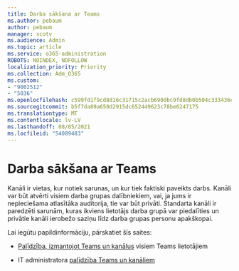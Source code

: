 ```yaml
---
title: Darba sākšana ar Teams
ms.author: pebaum
author: pebaum
manager: scotv
ms.audience: Admin
ms.topic: article
ms.service: o365-administration
ROBOTS: NOINDEX, NOFOLLOW
localization_priority: Priority
ms.collection: Adm_O365
ms.custom:
- "9002512"
- "5036"
ms.openlocfilehash: c599fd1f9cd8d16c31715c2acb690dbc9fd8db0b504c333436e43634c747f2d8
ms.sourcegitcommit: b5f7da89a650d2915dc652449623c78be6247175
ms.translationtype: MT
ms.contentlocale: lv-LV
ms.lasthandoff: 08/05/2021
ms.locfileid: "54089483"
---
```

# <a name="get-started-with-teams-channels"></a>Darba sākšana ar Teams

Kanāli ir vietas, kur notiek sarunas, un kur tiek faktiski paveikts darbs. Kanāli var būt atvērti visiem darba grupas dalībniekiem, vai, ja jums ir nepieciešama atlasītāka auditorija, tie var būt privāti. Standarta kanāli ir paredzēti sarunām, kuras ikviens lietotājs darba grupā var piedalīties un privātie kanāli ierobežo saziņu līdz darba grupas personu apakškopai.

Lai iegūtu papildinformāciju, pārskatiet šīs saites:

- [Palīdzība, izmantojot Teams un kanālus](https://support.office.com/article/teams-and-channels-df38ae23-8f85-46d3-b071-cb11b9de5499) visiem Teams lietotājiem

- IT administratora [palīdzība Teams un kanāliem](https://docs.microsoft.com/microsoftteams/teams-channels-overview) 
